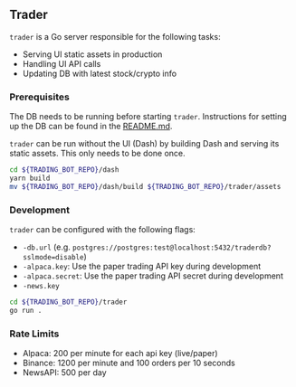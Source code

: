 ## Trader

`trader` is a Go server responsible for the following tasks:

- Serving UI static assets in production
- Handling UI API calls
- Updating DB with latest stock/crypto info

### Prerequisites

The DB needs to be running before starting `trader`. Instructions for setting up
the DB can be found in the [README.md](../traderdb/README.md).

`trader` can be run without the UI (Dash) by building Dash and serving its static
assets. This only needs to be done once.
 
```sh
cd ${TRADING_BOT_REPO}/dash
yarn build
mv ${TRADING_BOT_REPO}/dash/build ${TRADING_BOT_REPO}/trader/assets
```

### Development

`trader` can be configured with the following flags:

- `-db.url` (e.g. `postgres://postgres:test@localhost:5432/traderdb?sslmode=disable`)
- `-alpaca.key`: Use the paper trading API key during development
- `-alpaca.secret`: Use the paper trading API secret during development
- `-news.key`

```sh
cd ${TRADING_BOT_REPO}/trader
go run .
```

### Rate Limits

- Alpaca: 200 per minute for each api key (live/paper)
- Binance: 1200 per minute and 100 orders per 10 seconds
- NewsAPI: 500 per day
